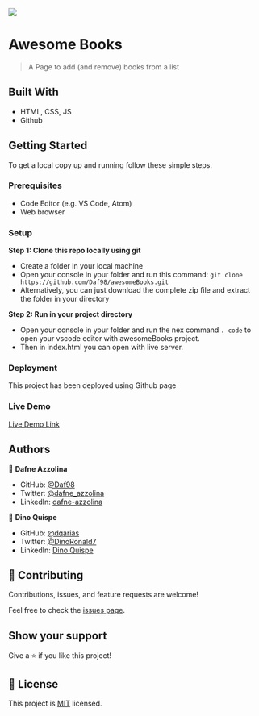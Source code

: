 ![](https://img.shields.io/badge/Microverse-blueviolet)

# Awesome Books

> A Page to add (and remove) books from a list

## Built With

- HTML, CSS, JS
- Github

## Getting Started

To get a local copy up and running follow these simple steps.

### Prerequisites

- Code Editor (e.g. VS Code, Atom)
- Web browser 

### Setup

 **Step 1: Clone this repo locally using git**
- Create a folder in your local machine
- Open your console in your folder and run this command: `git clone https://github.com/Daf98/awesomeBooks.git`
- Alternatively, you can just download the complete zip file and extract the folder in your directory

 **Step 2: Run in your project directory**
- Open your console in your folder and run the nex command `. code` to open your vscode editor with awesomeBooks project.
- Then in index.html you can open with live server.

### Deployment

This project has been deployed using Github page

### Live Demo

[Live Demo Link](https://daf98.github.io/awesomeBooks/)

## Authors

👤 **Dafne Azzolina**

- GitHub: [@Daf98](https://github.com/Daf98)
- Twitter: [@dafne_azzolina](https://twitter.com/dafne_azzolina)
- LinkedIn: [dafne-azzolina](https://www.linkedin.com/in/dafne-azzolina/)

👤 **Dino Quispe**

- GitHub: [@dqarias](https://github.com/dqarias)
- Twitter: [@DinoRonald7](https://twitter.com/DinoRonald7?t=Zanx9DXMEG9C_PNF3woZFg&s=08)
- LinkedIn: [Dino Quispe](https://www.linkedin.com/in/dino-ronald-quispe-arias-8ba72174/)

## 🤝 Contributing

Contributions, issues, and feature requests are welcome!

Feel free to check the [issues page](../../issues/).

## Show your support

Give a ⭐️ if you like this project!

## 📝 License

This project is [MIT](./MIT.md) licensed.
